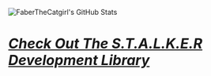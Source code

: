 ![FaberTheCatgirl's GitHub Stats](https://github-readme-stats.vercel.app/api?hide_border=true&title_color=E63462&icon_color=E63462&text_color=E63462&bg_color=0d1117&show_icons=true&username=FaberTheCatgirl)

 # *[Check Out The S.T.A.L.K.E.R Development Library](https://faberthecatgirl.github.io/)*

